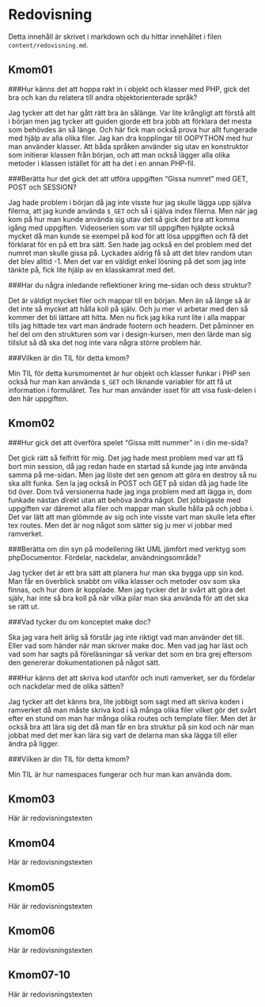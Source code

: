 ---
---
Redovisning
=========================

Detta innehåll är skrivet i markdown och du hittar innehållet i filen `content/redovisning.md`.



Kmom01
-------------------------

###Hur känns det att hoppa rakt in i objekt och klasser med PHP, gick det bra och kan du relatera till andra objektorienterade språk?

Jag tycker att det har gått rätt bra än sålänge. Var lite krångligt att förstå allt i början men jag tycker att guiden gjorde ett bra jobb att förklara det mesta som behövdes än så länge. Och här fick man också prova hur allt fungerade med hjälp av alla olika filer. Jag kan dra kopplingar till OOPYTHON med hur man använder klasser. Att båda språken använder sig utav en konstruktor som initierar klassen från början, och att man också lägger alla olika metoder i klassen istället för att ha det i en annan PHP-fil.

###Berätta hur det gick det att utföra uppgiften “Gissa numret” med GET, POST och SESSION?

Jag hade problem i början då jag inte visste hur jag skulle lägga upp själva filerna, att jag kunde använda `$_GET` och så i själva index filerna. Men när jag kom på hur man kunde använda sig utav det så gick det bra att komma igång med uppgiften. Videoserien som var till uppgiften hjälpte också mycket då man kunde se exempel på kod för att lösa uppgiften och få det förklarat för en på ett bra sätt. Sen hade jag också en del problem med det numret man skulle gissa på. Lyckades aldrig få så att det blev random utan det blev alltid -1. Men det var en väldigt enkel lösning på det som jag inte tänkte på, fick lite hjälp av en klasskamrat med det.

###Har du några inledande reflektioner kring me-sidan och dess struktur?

Det är väldigt mycket filer och mappar till en början. Men än så länge så är det inte så mycket att hålla koll på själv. Och ju mer vi arbetar med den så kommer det bli lättare att hitta. Men nu fick jag kika runt lite i alla mappar tills jag hittade tex vart man ändrade footern och headern. Det påminner en hel del om den strukturen som var i design-kursen, men den lärde man sig tillslut så då ska det nog inte vara några större problem här.

###Vilken är din TIL för detta kmom?

Min TIL för detta kursmomentet är hur objekt och klasser funkar i PHP sen också hur man kan använda `$_GET` och liknande variabler för att få ut information i formuläret. Tex hur man använder isset för att visa fusk-delen i den här uppgiften.




Kmom02
-------------------------

###Hur gick det att överföra spelet “Gissa mitt nummer” in i din me-sida?

Det gick rätt så felfritt för mig. Det jag hade mest problem med var att få bort min session, då jag redan hade en startad så kunde jag inte använda samma på me-sidan. Men jag löste det sen genom att göra en destroy så nu ska allt funka. Sen la jag också in POST och GET på sidan då jag hade lite tid över. Dom två versionerna hade jag inga problem med att lägga in, dom funkade nästan direkt utan att behöva ändra något. Det jobbigaste med uppgiften var däremot alla filer och mappar man skulle hålla på och jobba i. Det var lätt att man glömmde av sig och inte visste vart man skulle leta efter tex routes. Men det är nog något som sätter sig ju mer vi jobbar med ramverket.

###Berätta om din syn på modellering likt UML jämfört med verktyg som phpDocumentor. Fördelar, nackdelar, användningsområde?

Jag tycker det är ett bra sätt att planera hur man ska bygga upp sin kod. Man får en överblick snabbt om vilka klasser och metoder osv som ska finnas, och hur dom är kopplade. Men jag tycker det är svårt att göra det själv, har inte så bra koll på när vilka pilar man ska använda för att det ska se rätt ut.

###Vad tycker du om konceptet make doc?

Ska jag vara helt ärlig så förstår jag inte riktigt vad man använder det till. Eller vad som händer när man skriver make doc. Men vad jag har läst och vad som har sagts på föreläsningar så verkar det som en bra grej eftersom den genererar dokumentationen på något sätt.

###Hur känns det att skriva kod utanför och inuti ramverket, ser du fördelar och nackdelar med de olika sätten?

Jag tycker att det känns bra, lite jobbigt som sagt med att skriva koden i ramverket då man måste skriva kod i så många olika filer vilket gör det svårt efter en stund om man har många olika routes och template filer. Men det är också bra att lära sig det då man får en bra struktur på sin kod och när man jobbat med det mer kan lära sig vart de delarna man ska lägga till eller ändra på ligger.

###Vilken är din TIL för detta kmom?

Min TIL är hur namespaces fungerar och hur man kan använda dom.

Kmom03
-------------------------

Här är redovisningstexten



Kmom04
-------------------------

Här är redovisningstexten



Kmom05
-------------------------

Här är redovisningstexten



Kmom06
-------------------------

Här är redovisningstexten



Kmom07-10
-------------------------

Här är redovisningstexten
